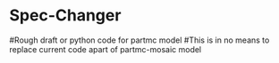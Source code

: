 # Spec-Changer
#Rough draft or python code for partmc model
#This is in no means to replace current code apart of partmc-mosaic model
#
